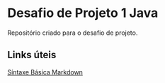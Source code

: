 # Desafio de Projeto 1 Java
Repositório criado para o desafio de projeto.
## Links úteis
[Síntaxe Básica Markdown](https://www.markdownguide.org/basic-syntax/)
